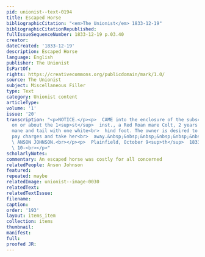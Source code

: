 ```yaml
---
pid: unionist--text-0194
title: Escaped Horse
bibliographicCitation: "<em>The Unionist</em> 1833-12-19"
bibliographicCitationRepublished: 
fullIssueSequenceNumber: 1833-12-19 p.03.40
creator: 
dateCreated: '1833-12-19'
description: Escaped Horse
language: English
publisher: The Unionist
IsPartOf: 
rights: https://creativecommons.org/publicdomain/mark/1.0/
source: The Unionist
subject: Miscellaneous Filler
type: Text
category: Unionist content
articleType: 
volume: '1'
issue: '20'
transcription: "<p>NOTICE.</p><p>  CAME into the enclosure of the subscriber in Plainfield,
  on or about the 1<sup>st</sup>  inst., a Red Roan mare Colt, 2 years old, light
  mane and tail with one white<br>  hind foot. The owner is desired to prove property,
  pay charges and take her<br>  away.&nbsp;&nbsp;&nbsp;&nbsp;&nbsp;&nbsp;&nbsp;&nbsp;&nbsp;&nbsp;&nbsp;&nbsp;<br>
  \ ANSON JOHNSON.<br></p><p>  Plainfield, October 9<sup>th</sup>  1833.&nbsp;&nbsp;&nbsp;&nbsp;&nbsp;&nbsp;&nbsp;&nbsp;&nbsp;&nbsp;&nbsp;&nbsp;&nbsp;&nbsp;&nbsp;&nbsp;&nbsp;&nbsp;&nbsp;&nbsp;&nbsp;&nbsp;&nbsp;&nbsp;&nbsp;&nbsp;&nbsp;&nbsp;&nbsp;&nbsp;&nbsp;&nbsp;&nbsp;&nbsp;&nbsp;&nbsp;&nbsp;&nbsp;&nbsp;&nbsp;&nbsp;&nbsp;&nbsp;&nbsp;&nbsp;&nbsp;&nbsp;&nbsp;&nbsp;&nbsp;&nbsp;&nbsp;&nbsp;&nbsp;&nbsp;&nbsp;&nbsp;&nbsp;&nbsp;&nbsp;&nbsp;<br>
  \ 10-<br></p>"
scholarlyNotes: 
commentary: An escaped horse was costly for all concerned
relatedPeople: Anson Johnson
featured: 
repeated: maybe
relatedImage: unionist--image-0030
relatedText: 
relatedTextIssue: 
filename: 
caption: 
order: '193'
layout: items_item
collection: items
thumbnail: 
manifest: 
full: 
proofed JR: 
---
```

